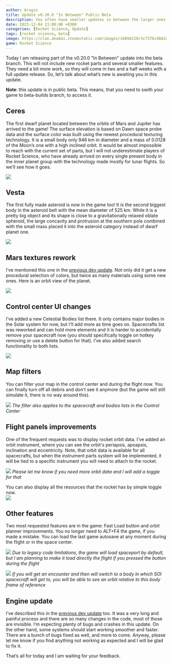 ```yaml
---
author: Arugin
title: Update v0.20.0 "In Between" Public Beta
description: You often have smaller updates in between the larger ones
date: 2023-12-04 21:00:00 +0300
categories: [Rocket Science, Update]
tags: [rocket science, beta]
image: https://clan.akamai.steamstatic.com/images/34094219/3cf37bc8b82aacf8413467c110d88589811d20bc_400x225.png
game: Rocket Science
---
```

Today I am releasing part of the v0.20.0 "In Between" update into the beta branch. This will not include new rocket parts and several smaller features. They need a bit more work, so they will come in two and a half weeks with a full update release. So, let’s talk about what’s new is awaiting you in this update.

**Note**: this update is in public beta. This means, that you need to swith your game to beta-builds branch, to access it.

## Ceres

The first dwarf planet located between the orbits of Mars and Jupiter has arrived to the game! The surface elevation is based on Dawn space probe data and the surface color was built using the newest procedural texturing technology. It is a small body only 946 km in diameter and a mass of 0.0128 of the Moon’s one with a high inclined orbit. It would be almost impossible to reach with the current set of parts, but I will not underestimate players of Rocket Science, who have already arrived on every single present body in the inner planet group with the technology made mostly for lunar flights. So we’ll see how it goes.

![](https://clan.akamai.steamstatic.com/images//34094219/866cecbe7404342fac658db45bf3b244da1910ea.png)

## Vesta

The first fully made asteroid is now in the game too! It is the second biggest body in the asteroid belt with the mean diameter of 525 km. While it is a pretty big object and its shape is close to a gravitationally relaxed oblate spheroid, the large concavity and protrusion at the southern pole combined with the small mass placed it into the asteroid category instead of dwarf planet one.

![](https://clan.akamai.steamstatic.com/images//34094219/335e227103fd76824e7ebbf3cab73a43dcc2552f.png)

## Mars textures rework

I’ve mentioned this one in the [previous dev update](/en/posts/2023/dev-update-overcoming-unity/). Not only did it get a new procedural selection of colors, but twice as many materials using some new ones. Here is an orbit view of the planet.

![](https://clan.akamai.steamstatic.com/images//34094219/a5e51061cd54971f8695979c3eff106e27cee1a3.png)

## Control center UI changes

I’ve added a new Celestial Bodies list there. It only contains major bodies in the Solar system for now, but I'll add more as time goes on. Spacecrafts list was reworked and can hold more elements and it is harder to accidentally remove your spacecraft now (you should specifically toggle on hotkey removing or use a delete button for that). I’ve also added search functionality to both lists.

![](https://media3.giphy.com/media/v1.Y2lkPTc5MGI3NjExam5xc2w0bmo2ZXg2MmFvYXA5ejR4MmluZ3dtNnhyNTRxZWt1ZmlhbCZlcD12MV9pbnRlcm5hbF9naWZfYnlfaWQmY3Q9Zw/7KjlAHMpw3WdTObFCg/giphy.gif)

## Map filters

You can filter your map in the control center and during the flight now. You can finally turn off all debris and don’t see it anymore (but the game will still simulate it, there is no way around this).

![](https://media3.giphy.com/media/v1.Y2lkPTc5MGI3NjExN2JuY2RyZjJ3bnVqZnJuZnd2Y2NkbjBwMTh1Z3Yya3U2NjF1YXo3aCZlcD12MV9pbnRlcm5hbF9naWZfYnlfaWQmY3Q9Zw/dD7pzSxhaTOqn0v4ss/giphy.gif)
_The filter also applies to the spacecraft and bodies lists in the Control Center_

## Flight panels improvements

One of the frequent requests was to display rocket orbit data. I’ve added an orbit instrument, where you can see the orbit's periapsis, apoapsis, inclination and eccentricity. Note, that orbit data is available for all spacecrafts, but when the instrument parts system will be implemented, it will be tied to a specific instrument you will need to attach to the rocket.

![](https://clan.akamai.steamstatic.com/images//34094219/fa1c6760f4d6782fbda8376f33c675b37133af14.png)
_Please let me know if you need more orbit data and I will add a toggle for that_

You can also display all the resources that the rocket has by simple toggle now.  
![](https://media4.giphy.com/media/v1.Y2lkPTc5MGI3NjExNXhraXRzZmVncno2MXN5eW5ydm83emJ4cHRlN2tieTZycjZnb3JmaCZlcD12MV9pbnRlcm5hbF9naWZfYnlfaWQmY3Q9Zw/NZQZGNP4Fs4Z4rru64/giphy.gif)

## Other features

Two most requested features are in the game: Fast Load button and orbit planner improvements. You no longer need to ALT+F4 the game, if you made a mistake. You can load the last game autosave at any moment during the flight or in the space center.

![](https://clan.akamai.steamstatic.com/images//34094219/333513e3418c888b4049a787483ab524c97d4b17.png)
_Due to legacy code limitations, the game will load spaceport by default, but I am planning to make it load directly the flight if you pressed the button during the flight_

![](https://media2.giphy.com/media/v1.Y2lkPTc5MGI3NjExb3J6ZWpmcmZjbzNtMHRpamdtY2VpMWQ0NjQwOW54NXJoMzFpY2drYSZlcD12MV9pbnRlcm5hbF9naWZfYnlfaWQmY3Q9Zw/DqSbJ5qkgBQkXtdn13/giphy.gif)
_If you will get an encounter and then will switch to a body in which SOI spacecraft will get to, you will be able to see an orbit relative to this body frame of reference_

## Engine update

I’ve described this in the [previous dev update](/en/posts/2023/dev-update-overcoming-unity/) too. It was a very long and painful process and there are so many changes in the code, most of those are invisible. I’m expecting plenty of bugs and crashes in this update. On the other hand, some systems should start working smoother and faster. There are a bunch of bugs fixed as well, and more to come. Anyway, please let me know if you find anything not working as expected and I will be glad to fix it.

That’s all for today and I am waiting for your feedback.
